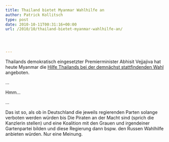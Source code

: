 ```yaml
---
title: Thailand bietet Myanmar Wahlhilfe an
author: Patrick Kollitsch
type: post
date: 2010-10-11T00:31:16+00:00
url: /2010/10/thailand-bietet-myanmar-wahlhilfe-an/




---
```

Thailands demokratisch eingesetzter Premierminister Abhisit Vejjajiva hat heute Myanmar die [Hilfe Thailands bei der demnächst stattfindenden Wahl][1] angeboten. 

...

Hmm...

...

Das ist so, als ob in Deutschland die jeweils regierenden Parten solange verboten werden würden bis Die Piraten an der Macht sind (sprich die Kanzlerin stellen) und eine Koalition mit den Grauen und irgendeiner Gartenpartei bilden und diese Regierung dann bspw. den Russen Wahlhilfe anbieten würden. Nur eine Meinung.

 [1]: http://ph.news.yahoo.com/ap/20101011/tap-as-myanmar-thailand-7934085.html